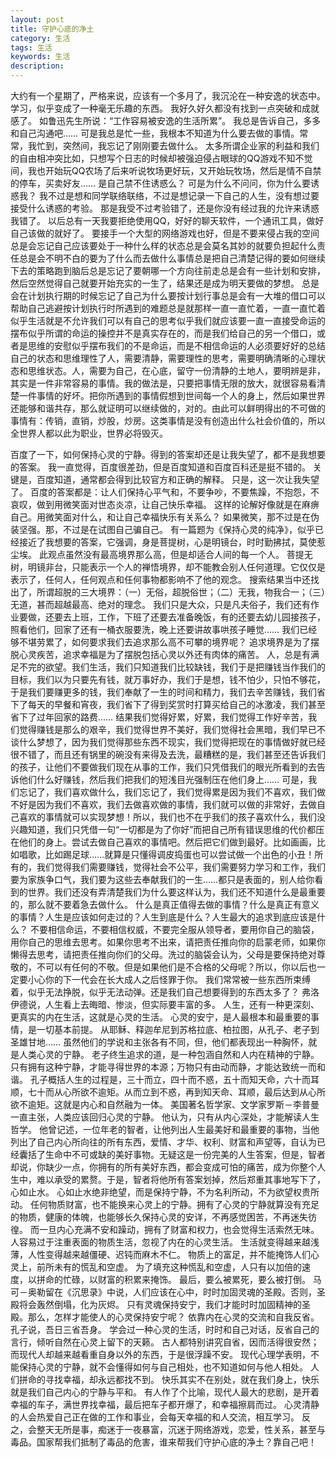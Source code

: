 ```yaml
---
layout: post
title: 守护心底的净土
category: 生活
tags: 生活
keywords: 生活
description: 
---
```

大约有一个星期了，严格来说，应该有一个多月了，我沉沦在一种安逸的状态中。
学习，似乎变成了一种毫无乐趣的东西。
我好久好久都没有找到一点突破和成就感了。
如鲁迅先生所说：“工作容易被安逸的生活所累”。
我总是告诉自己，多多和自己沟通吧……
可是我总是忙一些，我根本不知道为什么要去做的事情。常常，我忙到，突然间，我忘记了刚刚要去做什么。
太多所谓企业家的利益和我们的自由相冲突比如，只想写个日志的时候却被强迫侵占眼球的QQ游戏不知不觉间，我也开始玩QQ农场了后来听说牧场更好玩，又开始玩牧场，然后是情不自禁的停车，买卖好友……
是自己禁不住诱惑么？
可是为什么不问问，你为什么要诱惑我？
我不过是想和同学联络联络，不过是想记录一下自己的人生，没有想过要接受什么诱惑的考验。
那是我受不过考验错了，还是你没有经过我的允许来诱惑我错了。
以后总有一天我要拒绝使用QQ，好好的聊天软件，一个通讯工具，做好自己该做的就好了。
要接手一个大型的网络游戏也好，但是不要来侵占我的空间总是会忘记自己应该要处于一种什么样的状态总是会莫名其妙的就要负担起什么责任总是会不明不白的要为了什么而去做什么事情总是把自己清楚记得的要如何继续下去的策略跑到脑后总是忘记了要朝哪一个方向往前走总是会有一些计划和安排，然后空然觉得自己就要开始充实的一生了，结果还是成为明天要做的梦想。
总是会在计划执行期的时候忘记了自己为什么要按计划行事总是会有一大堆的借口可以帮助自己逃避按计划执行时所遇到的难题总是就那样一直一直忙着，一直一直忙着似乎生活就是不允许我们可以有自己的思考似乎我们就应该要一直一直接受命运的摆布似乎所谓的命运的操控并不是真实存在的，而是我们给自己的另一个借口，或者是思维的安慰似乎摆布我们的不是命运，而是不相信命运的人必须要好好的总结自己的状态和思维理性了人，需要清静，需要理性的思考，需要明确清晰的心理状态和思维状态。人，需要为自己，在心底，留守一份清静的土地人，要明辨是非，其实是一件非常容易的事情。我的做法是，只要把事情无限的放大，就很容易看清楚一件事情的好坏。把你所遇到的事情假想到世间每一个人的身上，然后如果世界还能够和谐共存，那么就证明可以继续做的，对的。由此可以鲜明得出的不可做的事情有：传销，直销，炒股，炒房。这类事情是没有创造出什么社会价值的，所以全世界人都以此为职业，世界必将毁灭。

百度了一下，如何保持心灵的宁静。得到的答案却还是让我失望了，都不是我想要的答案。
我一直觉得，百度很差劲，但是百度知道和百度百科还是挺不错的。
关键是，百度知道，通常都会得到比较官方和正确的解释。
只是，这一次让我失望了。
百度的答案都是：让人们保持心平气和，不要争吵，不要焦躁，不抱怨，不哀叹，做到用微笑面对世态炎凉，让自己快乐幸福。
这样的论解好像就是在麻痹自己。用微笑面对什么，和让自己幸福快乐有关系么？
如果微笑，那不过是在伪装坚强。那，不过是在试图自己骗自己。
有一篇题为《保持心灵的纯净》，似乎已经接近了我想要的答案，它强调，身是菩提树，心是明镜台，时时勤拂拭，莫使惹尘埃。
此观点虽然没有最高境界那么高，但是却适合人间的每一个人。
菩提无树，明镜非台，只能表示一个人的禅悟境界，却不能教会别人任何道理。它仅仅是表示了，任何人，任何观点和任何事物都影响不了他的观念。
搜索结果当中还找出了，所谓超脱的三大境界：（一）无俗，超脱俗世；（二）无我，物我合一；（三）无道，甚而超越最高、绝对的理念。
我们只是大众，只是凡夫俗子，我们还有作业要做，还要去上班，工作，下班了还要去准备晚饭，有的还要去幼儿园接孩子，照看他们，回家了还有一桶衣服要洗，晚上还要讲故事哄孩子睡觉……
我们已经够不堪劳累了，如何要求我们去追求那么高不可攀的境界呢？
追求境界是为了摆脱心灵疾苦，追求幸福是为了摆脱包括心灵以外还有肉体的痛苦。
人，总是有满足不完的欲望。我们生活，我们只知道我们比较缺钱，我们于是把赚钱当作我们的目标，我们以为只要先有钱，就万事好办，我们于是想，钱不怕少，只怕不够花，于是我们要赚更多的钱，我们奉献了一生的时间和精力，我们去辛苦赚钱，我们省下了每天的早餐和宵夜，我们省下了得到奖赏时打算买给自己的冰激凌，我们甚至省下了过年回家的路费……
结果我们觉得好累，好累，我们觉得工作好辛苦，我们觉得赚钱是那么的艰辛，我们觉得世界不美好，我们觉得社会黑暗，我们早已不谈什么梦想了，因为我们觉得那些东西不现实，我们觉得把现在的事情做好就已经很不错了，而且还有锅里的碗没有来得及去洗，最糟糕的是，我们甚至还告诉我们的孩子，让他们不要做我们现在从事的工作，我们只凭借我们的眼光所看到的去告诉他们什么好赚钱，然后我们把我们的短浅目光强制压在他们身上……
可是，我们忘记了，我们喜欢做什么，我们忘记了，我们觉得累是因为我们不喜欢，我们做不好是因为我们不喜欢，我们去做喜欢做的事情，我们就可以做的非常好，去做自己喜欢的事情就可以实现梦想！所以，我们也不在乎我们的孩子喜欢什么，我们没兴趣知道，我们只凭借一句“一切都是为了你好”而把自己所有错误思维的代价都压在他们的身上。尝试去做自己喜欢的事情吧。然后把它们做到最好。比如画画，比如唱歌，比如踢足球……就算是只懂得调皮捣蛋也可以尝试做一个出色的小丑！所有的，我们觉得我们需要赚钱，觉得社会不公平，我们需要努力学习和工作，我们要为家族争口气，我们要为这些去奉献我们的一生……都只是表面的，别人给你看到的世界。我们还没有弄清楚我们为什么要这样认为，我们还不知道什么是最重要的，那么就不要着急去做什么。
什么是真正值得去做的事情？什么是真正有意义的事情？人生是应该如何走过的？人生到底是什么？人生最大的追求到底应该是什么？
不要相信命运，不要相信权威，不要完全服从领导者，要用你自己的脑袋，用你自己的思维去思考。如果你思考不出来，请把责任推向你的启蒙老师，如果你懒得去思考，请把责任推向你们的父母。洗过的脑袋会认为，父母是要保持绝对尊敬的，不可以有任何的不敬。但是如果他们是不合格的父母呢？所以，你以后也一定要小心你的下一代会在长大成人之后怪罪于你。
我们常常被一些东西所束缚着，似乎无法挣脱，似乎无法动弹。还是我们自己想要得到的东西太多了？
弗洛伊德说，人生看上去晦暗、惨淡，但实际要丰富的多。
人生，还有一种更深刻、更真实的内在生活，这就是心灵的生活。
心灵的安宁，是人最根本和最重要的事情，是一切基本前提。
从耶稣、释迦牟尼到苏格拉底、柏拉图，从孔子、老子到圣雄甘地……
虽然他们的学说和主张各有不同，但，他们都表现出一种胸怀，就是人类心灵的宁静。
老子终生追求的道，是一种包涵自然和人内在精神的宁静。只有拥有这种宁静，才能寻得世界的本源；万物只有由动而静，才能达致统一而和谐。
孔子概括人生的过程是，三十而立，四十而不惑，五十而知天命，六十而耳顺，七十而从心所欲不逾矩。从而立到不惑，再到知天命、耳顺，最后达到从心所欲不逾矩。这就是内心和自然融为一体。
美国著名哲学家、文学家罗斯－李普曼一直主张，人类应该回归心灵的宁静。
他认为，只有从内心深处，才能解读人生哲学。
他曾记述，一位年老的智者，让他列出人生最美好和最重要的事物，当他列出了自己内心所向往的所有东西，爱情、才华、权利、财富和声望等，自认为已经囊括了生命中不可或缺的美好事物。无疑这是一份完美的人生答案，但是，智者却说，你缺少一点，你拥有的所有美好东西，都会变成可怕的痛苦，成为你整个人生中，难以承受的累赘。于是，智者将他所有答案划掉，然后郑重其事地写下了，心如止水。
心如止水绝非绝望，而是保持宁静，不为名利所动，不为欲望权贵所动。
任何物质财富，也不能换来心灵上的宁静。拥有了心灵的宁静就算没有充足的物质，健康的体魄，也能够长久保持心灵的安详，不再感觉困苦，不再迷失彷徨。
而一旦内心充满不安和躁动，拥有了财富和权力，也会觉得生活索然无味。
人容易过于注重表面的物质生活，忽视了内在的心灵生活。
生活就变得越来越浅薄，人性变得越来越僵硬、迟钝而麻木不仁。
物质上的富足，并不能掩饰人们心灵上，前所未有的慌乱和空虚。
为了填充这种慌乱和空虚，人只有以加倍的速度，以拼命的忙碌，以财富的积累来掩饰。
最后，要么被累死，要么被打倒。
马可－奥勒留在《沉思录》中说，人们应该在心中，时时加固灵魂的圣殿。否则，圣殿将会轰然倒塌，化为灰烬。
只有灵魂保持安宁，我们才能时时加固精神的圣殿。那么，怎样才能使人的心灵保持安宁呢？
依靠内在心灵的交流和自我反省。孔子说，吾日三省吾身。
学会过一种心灵的生活，时时和自己对话，反省自己的言行，倾听自然在心灵上留下的天籁。
古人都特别讲究自省，因而活得很安然；而现代人却越来越看重自身以外的东西，于是很浮躁不安。
现代心理学表明，不能保持心灵的宁静，就不会懂得如何与自己相处，也不知道如何与他人相处。
人们拼命的寻找幸福，却永远都找不到。
快乐其实不在别处，就在我们身上，快乐就是我们自己内心的宁静与平和。
有人作了个比喻，现代人最大的悲剧，是开着幸福的车子，满世界找幸福，最后把车子都开爆了，和幸福擦肩而过。
心灵清静的人会热爱自己正在做的工作和事业，会每天幸福的和人交流，相互学习。
反之，会整天无所是事，痴迷于一夜暴富，沉迷于网络游戏，恋爱，性关系，甚至与毒品。国家帮我们抵制了毒品的危害，谁来帮我们守护心底的净土？靠自己吧！